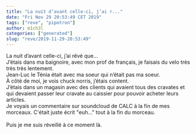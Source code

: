 ```yaml
---
title: "La nuit d’avant celle-ci, j’ai r..."
date: "Fri Nov 29 20:53:49 CET 2019"
tags: ["reve", "pipotron"]
author: m1ch3l
categories: ["generated"]
slug: "reve/2019-11-29-20:53:49"
---
```


La nuit d’avant celle-ci, j’ai rêvé que...<br>
J’étais dans ma baignoire, avec mon prof de français, je faisais du velo très très très lentement.<br>
Jean-Luc le Ténia était avec ma soeur qui n’était pas ma soeur.<br>
À côté de moi, je vois chuck norris, j’étais content.<br>
J’étais dans un magasin avec des clients qui avaient tous des cravates et qui devaient passer leur cravate au caissier pour pouvoir acheter leurs articles.<br>
Je voyais un commentaire sur soundcloud de CALC à la fin de mes morceaux. C'était juste écrit "euh..." tout à la fin du morceau.<br>
<br>
Puis je me suis réveillé à ce moment là.<br>
<br>

